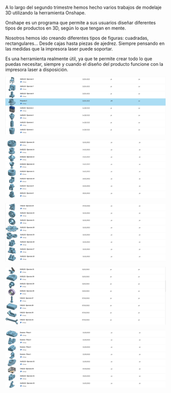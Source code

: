 A lo largo del segundo trimestre hemos hecho varios trabajos de modelaje 3D utilizando la herramienta Onshape.  
  
Onshape es un programa que permite a sus usuarios diseñar diferentes tipos de productos en 3D, según lo que tengan en mente.

Nosotros hemos ido creando diferentes tipos de figuras: cuadradas, rectangulares... Desde cajas hasta piezas de ajedrez. Siempre pensando en las medidas que la impresora laser puede soportar.

Es una herramienta realmente útil, ya que te permite crear todo lo que puedas necesitar, siempre y cuando el diseño del producto funcione con la impresora laser a disposición.

![](https://github.com/Mikeey666/2nd-trimestre/blob/5a5c2f4ef3fe2f1bf29dd9132eed363f748c9ad6/Captura%20de%20pantalla%20de%202022-05-23%2010-09-12.png)

![](https://github.com/Mikeey666/2nd-trimestre/blob/fd8915efc1e35219c33ce58198623a998ce5217e/Captura%20de%20pantalla%20de%202022-05-23%2010-09-44.png)

![](https://github.com/Mikeey666/2nd-trimestre/blob/0126b8609ada9a04d2cc56fe520795d36be2a3b7/Captura%20de%20pantalla%20de%202022-05-23%2010-10-07.png)

![](https://github.com/Mikeey666/2nd-trimestre/blob/322ff0b1f8c77b6e4b1d1c9543acc2bc0cb1e2c3/Captura%20de%20pantalla%20de%202022-05-23%2010-10-26.png)

![](https://github.com/Mikeey666/2nd-trimestre/blob/8d05e2d8b8d5505177f3d677a3860404f7bfca73/Captura%20de%20pantalla%20de%202022-05-23%2010-10-50.png)
